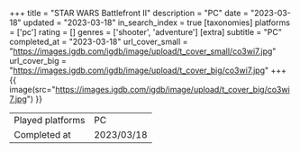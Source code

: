 +++
title = "STAR WARS Battlefront II"
description = "PC"
date = "2023-03-18"
updated = "2023-03-18"
in_search_index = true
[taxonomies]
platforms = ['pc']
rating = []
genres = ['shooter', 'adventure']
[extra]
subtitle = "PC"
completed_at = "2023-03-18"
url_cover_small = "https://images.igdb.com/igdb/image/upload/t_cover_small/co3wi7.jpg"
url_cover_big = "https://images.igdb.com/igdb/image/upload/t_cover_big/co3wi7.jpg"
+++
{{ image(src="https://images.igdb.com/igdb/image/upload/t_cover_big/co3wi7.jpg") }}

|              |            |
| ------------ | ---------- |
| Played platforms    | PC |
| Completed at | 2023/03/18 |

